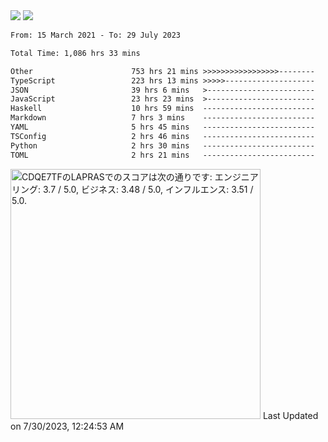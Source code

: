<div>
  <img src="https://github-readme-stats.vercel.app/api?username=naporin0624&count_private=true&show_icons=true" />
  <img src="https://github-readme-stats.vercel.app/api/top-langs/?username=naporin0624&layout=compact&hide=css" />
  <!--START_SECTION:waka-->

```txt
From: 15 March 2021 - To: 29 July 2023

Total Time: 1,086 hrs 33 mins

Other                      753 hrs 21 mins >>>>>>>>>>>>>>>>>--------   69.33 %
TypeScript                 223 hrs 13 mins >>>>>--------------------   20.54 %
JSON                       39 hrs 6 mins   >------------------------   03.60 %
JavaScript                 23 hrs 23 mins  >------------------------   02.15 %
Haskell                    10 hrs 59 mins  -------------------------   01.01 %
Markdown                   7 hrs 3 mins    -------------------------   00.65 %
YAML                       5 hrs 45 mins   -------------------------   00.53 %
TSConfig                   2 hrs 46 mins   -------------------------   00.26 %
Python                     2 hrs 30 mins   -------------------------   00.23 %
TOML                       2 hrs 21 mins   -------------------------   00.22 %
```

<!--END_SECTION:waka-->
  
  <!--START_SECTION:lapras-card-->
<p ><a href="https://lapras.com/public/CDQE7TF" target="_blank" rel="noopener noreferrer"><img alt="CDQE7TFのLAPRASでのスコアは次の通りです: エンジニアリング: 3.7 / 5.0, ビジネス: 3.48 / 5.0, インフルエンス: 3.51 / 5.0." src="https://lapras-card-generator.vercel.app/api/svg?e=3.7&b=3.48&i=3.51&b1=%23232323&b2=%236d6d6d&i1=%23212121&i2=%23818181&l=ja" width="400" ></a>  
Last Updated on 7/30/2023, 12:24:53 AM</p>
<!--END_SECTION:lapras-card-->
</div>
